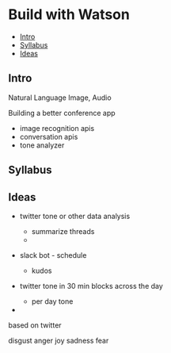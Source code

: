 # Build with Watson

<!-- MarkdownTOC -->

- [Intro](#intro)
- [Syllabus](#syllabus)
- [Ideas](#ideas)

<!-- /MarkdownTOC -->

## Intro
Natural Language
Image, Audio

Building a better conference app
* image recognition apis
* conversation apis
* tone analyzer 

## Syllabus


## Ideas


* twitter tone or other data analysis
  * summarize threads
  * 
* slack bot - schedule
  * kudos  
* twitter tone in 30 min blocks across the day
  * per day tone

* 

based on twitter

disgust
anger
joy
sadness
fear
